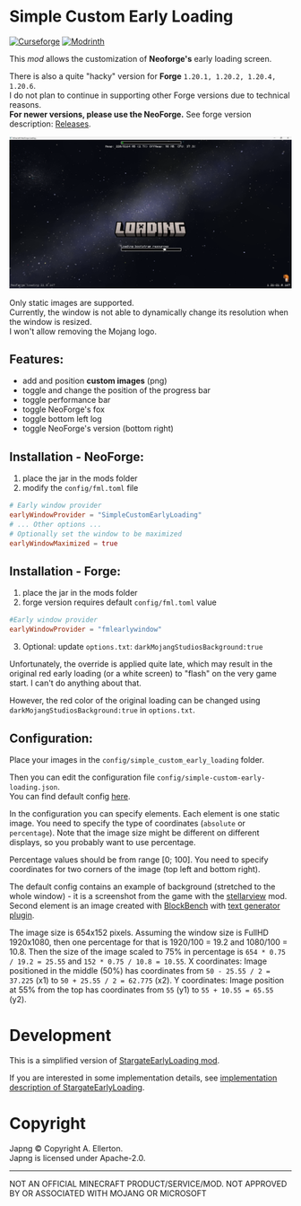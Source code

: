 # Simple Custom Early Loading

<a href="https://www.curseforge.com/minecraft/mc-mods/simple-custom-early-loading" target="_blank"><img src="https://img.shields.io/curseforge/dt/1214077?style=for-the-badge&logo=curseforge&color=626e7b" alt="Curseforge"></a>
<a href="https://modrinth.com/mod/simple-custom-early-loading" target="_blank"><img src="https://img.shields.io/modrinth/dt/simple-custom-early-loading?style=for-the-badge&logo=modrinth&color=626e7b" alt="Modrinth"></a>

This _mod_ allows the customization of **Neoforge's** early loading screen.

There is also a quite "hacky" version for **Forge** `1.20.1, 1.20.2, 1.20.4, 1.20.6`.  
I do not plan to continue in supporting other Forge versions due to technical reasons.  
**For newer versions, please use the NeoForge.**
See forge version description: [Releases](https://github.com/lukaskabc/SimpleCustomEarlyLoading/releases).

![Preview](./preview.png)

Only static images are supported.  
Currently, the window is not able to dynamically change its resolution when the window is resized.  
I won't allow removing the Mojang logo.

## Features:

- add and position **custom images** (png)
- toggle and change the position of the progress bar
- toggle performance bar
- toggle NeoForge's fox
- toggle bottom left log
- toggle NeoForge's version (bottom right)

## Installation - NeoForge:

1. place the jar in the mods folder
2. modify the `config/fml.toml` file

```toml
# Early window provider
earlyWindowProvider = "SimpleCustomEarlyLoading"
# ... Other options ...
# Optionally set the window to be maximized
earlyWindowMaximized = true
```

## Installation - Forge:

1. place the jar in the mods folder
2. forge version requires default `config/fml.toml` value

```toml
#Early window provider
earlyWindowProvider = "fmlearlywindow"
```

3. Optional: update `options.txt`: `darkMojangStudiosBackground:true`

Unfortunately, the override is applied quite late,
which may result in the original red early loading (or a white screen) to "flash" on the very game start.
I can't do anything about that.

However, the red color of the original loading can be changed using `darkMojangStudiosBackground:true` in `options.txt`.

## Configuration:

Place your images in the `config/simple_custom_early_loading` folder.

Then you can edit the configuration file `config/simple-custom-early-loading.json`.  
You can find default
config [here](https://github.com/lukaskabc/SimpleCustomEarlyLoading/blob/main/src/main/resources/default_config.json).

In the configuration you can specify elements.
Each element is one static image.
You need to specify the type of coordinates (`absolute` or `percentage`).
Note that the image size might be different on different displays, so you probably want to use percentage.

Percentage values should be from range [0; 100].
You need to specify coordinates for two corners of the image (top left and bottom right).

The default config contains an example of background (stretched to the whole window) -
it is a screenshot from the game with the [stellarview](https://github.com/Povstalec/StellarView) mod.  
Second element is an image created with [BlockBench](https://www.blockbench.net/)
with [text generator plugin](https://www.blockbench.net/plugins/mc_text_generator).

The image size is 654x152 pixels.
Assuming the window size is FullHD 1920x1080, then one percentage for that is 1920/100 = 19.2 and 1080/100 = 10.8.
Then the size of the image scaled to 75% in percentage is `654 * 0.75 / 19.2 = 25.55` and `152 * 0.75 / 10.8 = 10.55`.
X coordinates: Image positioned in the middle (50%) has coordinates from `50 - 25.55 / 2 = 37.225` (x1) to
`50 + 25.55 / 2 = 62.775` (x2).
Y coordinates: Image position at 55% from the top has coordinates from `55` (y1) to `55 + 10.55 = 65.55` (y2).

# Development

This is a simplified version of [StargateEarlyLoading mod](https://github.com/lukaskabc/StargateEarlyLoading).

If you are interested in some implementation details,
see [implementation description of StargateEarlyLoading](https://github.com/lukaskabc/StargateEarlyLoading/blob/main/docs/implementation.md).

# Copyright

Japng © Copyright A. Ellerton.  
Japng is licensed under Apache-2.0.
___

NOT AN OFFICIAL MINECRAFT PRODUCT/SERVICE/MOD. NOT APPROVED BY OR ASSOCIATED WITH MOJANG OR MICROSOFT

